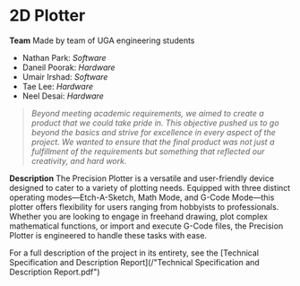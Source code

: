 # 2D Plotter

**Team**
Made by team of UGA engineering students
- Nathan Park: *Software*
- Daneil Poorak: *Hardware*
- Umair Irshad: *Software*
- Tae Lee: *Hardware*
- Neel Desai: *Hardware*

>*Beyond meeting academic requirements, we aimed to create a product that we could take pride in. This objective pushed us to go beyond the basics and strive for excellence in every aspect of the project. We wanted to ensure that the final product was not just a fulfillment of the requirements but something that reflected our creativity, and hard work.*

**Description**
The Precision Plotter is a versatile and user-friendly device designed to cater to a variety of plotting needs. Equipped with three distinct operating modes—Etch-A-Sketch, Math Mode, and G-Code Mode—this plotter offers flexibility for users ranging from hobbyists to professionals. Whether you are looking to engage in freehand drawing, plot complex mathematical functions, or import and execute G-Code files, the Precision Plotter is engineered to handle these tasks with ease.


For a full description of the project in its entirety, see the [Technical Specification and Description Report](/"Technical Specification and Description Report.pdf")
